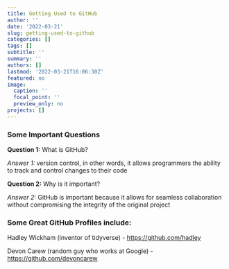 ```yaml
---
title: Getting Used to GitHub
author: ''
date: '2022-03-21'
slug: getting-used-to-github
categories: []
tags: []
subtitle: ''
summary: ''
authors: []
lastmod: '2022-03-21T16:06:30Z'
featured: no
image:
  caption: ''
  focal_point: ''
  preview_only: no
projects: []
---
```




### Some Important Questions 

**Question 1:** What is GitHub?  

*Answer 1:* version control, in other words, it allows programmers the ability to track and control changes to their code


**Question 2:** Why is it important?

*Answer 2:* GitHub is important because it allows for seamless collaboration without compromising the integrity of the original project


### Some Great GitHub Profiles include:

Hadley Wickham (inventor of tidyverse) - https://github.com/hadley 

Devon Carew (random guy who works at Google) - https://github.com/devoncarew










